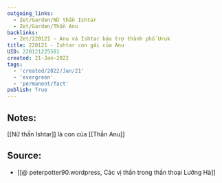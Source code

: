 ```yaml
---
outgoing_links:
  - Zet/Garden/Nữ thần Ishtar
  - Zet/Garden/Thần Anu
backlinks:
  - Zet/220121 - Anu và Ishtar bảo trợ thành phố Uruk
title: 220121 - Ishtar con gái của Anu
UID: 220121225501
created: 21-Jan-2022
tags:
  - 'created/2022/Jan/21'
  - 'evergreen'
  - 'permanent/fact'
publish: True
---
```

## Notes:
[[Nữ thần Ishtar]] là con của [[Thần Anu]]

## Source:
- [[@ peterpotter90.wordpress, Các vị thần trong thần thoại Lưỡng Hà]]

